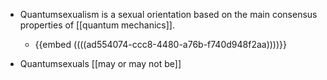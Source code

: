 - Quantumsexualism is a sexual orientation based on the main consensus properties of [[quantum mechanics]].
	 - {{embed  ((((ad554074-ccc8-4480-a76b-f740d948f2aa))))}}

- Quantumsexuals [[may or may not be]] 
